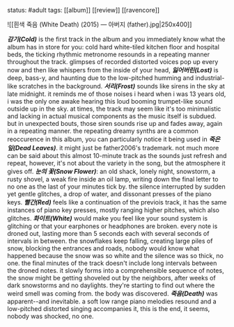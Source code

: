 status: #adult 
tags: [[album]] [[review]] [[ravencore]] 

![[흰색 죽음 (White Death) (2015) — 아버지 (father).jpg|250x400]]

***감기(Cold)*** is the first track in the album and you immediately know what the album has in store for you: cold hard white-tiled kitchen floor and hospital beds, the ticking rhythmic metronome resounds in a repeating manner throughout the track. glimpses of recorded distorted voices pop up every now and then like whispers from the inside of your head, ***잃어버린(Lost)*** is deep, bass-y, and haunting due to the low-pitched humming and industrial-like scratches in the background. ***서리(Frost)*** sounds like sirens in the sky at late midnight. it reminds me of those noises i heard when i was 13 years old, i was the only one awake hearing this loud booming trumpet-like sound outside up in the sky. at times, the track may seem like it's too minimalistic and lacking in actual musical components as the music itself is subdued. but in unexpected bouts, those siren sounds rise up and fades away, again in a repeating manner. the repeating dreamy synths are a common reoccurence in this album, you can particularly notice it being used in ***죽은 잎(Dead Leaves)***. it might just be father2006's trademark. not much more can be said about this almost 10-minute track as the sounds just refresh and repeat, however, it's not about the variety in the song, but the atmosphere it gives off. ***눈의 꽃(Snow Flower)***: an old shack, lonely night, snowstorm, a rusty shovel, a weak fire inside an oil lamp, writing down the final letter to no one as the last of your minutes tick by. the silence interrupted by sudden yet gentle glitches, a drop of water, and dissonant presses of the piano keys. ***빨간(Red)*** feels like a continuation of the previois track, it has the same instances of piano key presses, mostly ranging higher pitches, which also glitches. ***화이트(White)*** would make you feel like your sound system is glitching or that your earphones or headphones are broken. every note is droned out, lasting more than 5 seconds each with several seconds of intervals in between. the snowflakes keep falling, creating large piles of snow, blocking the entrances and roads, nobody would know what happened because the snow was so white and the silence was so thick, no one. the final minutes of the track doesn't include long intervals between the droned notes. it slowly forms into a comprehensible sequence of notes, the snow might be getting shoveled out by the neighbors, after weeks of dark snowstorms and no daylights. they're starting to find out where the weird smell was coming from. the body was discovered. ***죽음(Death)*** was apparent--and inevitable. a soft low range piano melodies resound and a low-pitched distorted singing accompanies it, this is the end, it seems, nobody was shocked, no one.